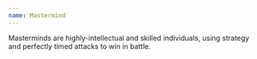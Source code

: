```yaml
---
name: Mastermind
---
```

Masterminds are highly-intellectual and skilled individuals, using strategy and perfectly timed attacks to win in battle.
